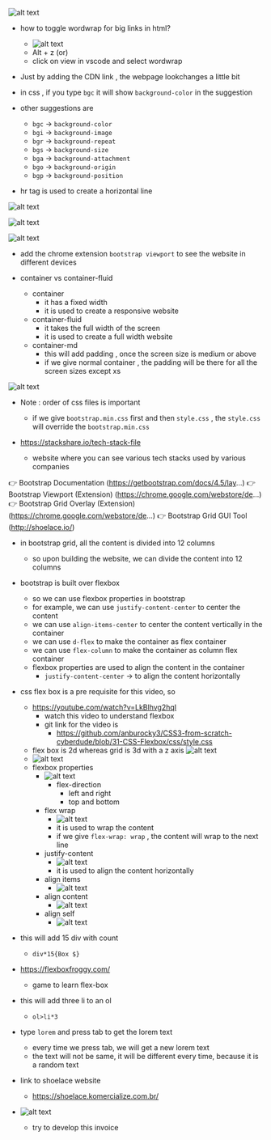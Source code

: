 ![alt text](image.png)


- how to toggle wordwrap for big links in html?
    - ![alt text](image-1.png)
    - Alt + z  (or)
    - click  on view  in vscode and select wordwrap

- Just by adding the CDN link , the  webpage  lookchanges a little  bit

- in css , if you type `bgc` it will show `background-color` in the suggestion
- other suggestions are
    - `bgc` -> `background-color`
    - `bgi` -> `background-image`
    - `bgr` -> `background-repeat`
    - `bgs` -> `background-size`
    - `bga` -> `background-attachment`
    - `bgo` -> `background-origin`
    - `bgp` -> `background-position`

- hr tag is used to create a horizontal line


![alt text](image-2.png)

![alt text](image-3.png)

![alt text](image-4.png)

- add the  chrome extension `bootstrap viewport` to see the website in different devices

- container vs container-fluid
    - container
        - it has a fixed width
        - it is used to create a responsive website
    - container-fluid
        - it takes the full width of the screen
        - it is used to create a full width website
    - container-md
        - this will add padding ,  once the screen size is medium or above
        - if we give normal container , the padding will be there for all the screen sizes except xs


![alt text](image-5.png)
- Note : order of css files is important
    - if we give `bootstrap.min.css` first and then `style.css` , the `style.css` will override the `bootstrap.min.css`

- https://stackshare.io/tech-stack-file
    - website where you can see various tech stacks used by various companies

👉 Bootstrap Documentation (https://getbootstrap.com/docs/4.5/lay...)
👉 Bootstrap Viewport (Extension) (https://chrome.google.com/webstore/de...)
👉 Bootstrap Grid Overlay (Extension) (https://chrome.google.com/webstore/de...)
👉 Bootstrap Grid GUI Tool (http://shoelace.io/)


- in bootstrap grid, all the content is divided into 12 columns
    - so upon building the website, we can divide the content into 12 columns

- bootstrap is built over flexbox
    - so we can use flexbox properties in bootstrap
    - for example, we can use `justify-content-center` to center the content
    - we can use `align-items-center` to center the content vertically  in the container
    - we can use `d-flex` to make the container as flex container
    - we can use `flex-column` to make the container as column flex container
    - flexbox properties are used to align the content in the container
        - `justify-content-center` -> to align the content horizontally

- css flex box is a pre requisite for this  video, so 
    - https://youtube.com/watch?v=LkBlhvg2hqI
        - watch this video to understand flexbox
        - git link for the video is 
            - https://github.com/anburocky3/CSS3-from-scratch-cyberdude/blob/31-CSS-Flexbox/css/style.css
    - flex box is 2d  whereas grid is 3d with a z axis
    ![alt text](image-6.png)
    - ![alt text](image-7.png)
    - flexbox  properties
        - ![alt text](image-8.png)
            - flex-direction
                - left and right
                - top and bottom
        - flex wrap 
            - ![alt text](image-9.png)
            - it is used to wrap the content
            - if we give `flex-wrap: wrap` , the content will wrap to the next line
        - justify-content
            - ![alt text](image-10.png)
            - it is used to align the content horizontally
        -  align items
            - ![alt text](image-11.png)
        - align content
            - ![alt text](image-12.png)
        - align self
            - ![alt text](image-13.png)

-  this will add 15 div with count
    - `div*15{Box $}`

- https://flexboxfroggy.com/
    - game to learn flex-box

- this will add three li to an ol
    - `ol>li*3`

- type `lorem` and press tab to get the lorem text
    - every time we press tab, we will get a new lorem text
    - the text will not be same, it will be different every time, because it is a random text

- link to shoelace website
    - https://shoelace.komercialize.com.br/

- ![alt text](image-14.png)
    - try to develop this invoice